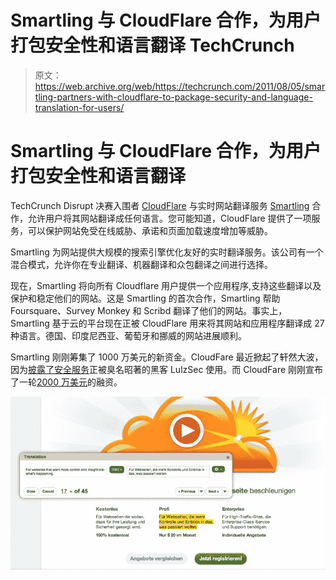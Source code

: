 # Smartling 与 CloudFlare 合作，为用户打包安全性和语言翻译 TechCrunch

> 原文：<https://web.archive.org/web/https://techcrunch.com/2011/08/05/smartling-partners-with-cloudflare-to-package-security-and-language-translation-for-users/>

# Smartling 与 CloudFlare 合作，为用户打包安全性和语言翻译

TechCrunch Disrupt 决赛入围者 [CloudFlare](https://web.archive.org/web/20230203123529/https://www.cloudflare.com/) 与实时网站翻译服务 [Smartling](https://web.archive.org/web/20230203123529/http://www.smartling.com/) 合作，允许用户将其网站翻译成任何语言。您可能知道，CloudFlare 提供了一项服务，可以保护网站免受在线威胁、承诺和页面加载速度增加等威胁。

Smartling 为网站提供大规模的搜索引擎优化友好的实时翻译服务。该公司有一个混合模式，允许你在专业翻译、机器翻译和众包翻译之间进行选择。

现在，Smartling 将向所有 Cloudflare 用户提供一个应用程序,支持这些翻译以及保护和稳定他们的网站。这是 Smartling 的首次合作，Smartling 帮助 Foursquare、Survey Monkey 和 Scribd 翻译了他们的网站。事实上，Smartling 基于云的平台现在正被 CloudFlare 用来将其网站和应用程序翻译成 27 种语言。德国、印度尼西亚、葡萄牙和挪威的网站进展顺利。

Smartling 刚刚筹集了 1000 万美元的新资金。CloudFare 最近掀起了轩然大波，因为[披露了安全服务](https://web.archive.org/web/20230203123529/https://techcrunch.com/2011/06/27/cloudflare-ceo-our-marketing-strategy-is-sign-up-all-of-the-worlds-international-criminals-tctv/)正被臭名昭著的黑客 LulzSec 使用。而 CloudFare 刚刚宣布了一轮[2000 万美元](https://web.archive.org/web/20230203123529/https://techcrunch.com/2011/07/12/oh-by-the-way-cloudflare-raised-20-million-last-november/)的融资。

![](img/a8b910940ccd6a7392ae440eb492eb32.png)